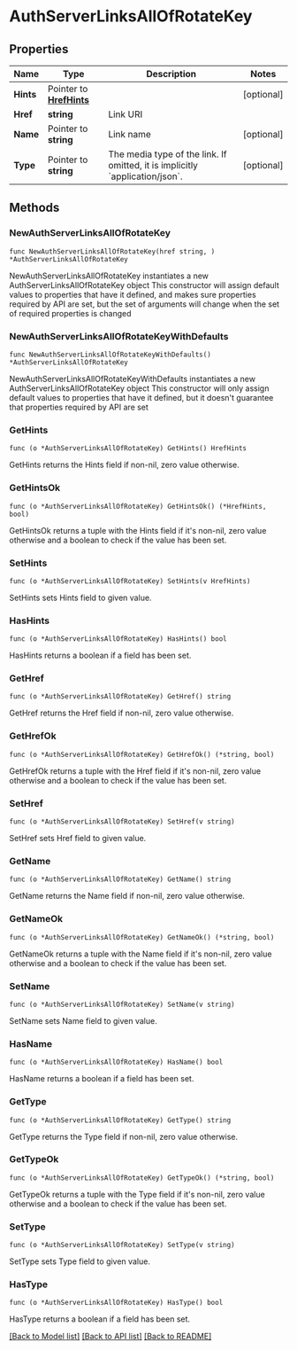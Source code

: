 # AuthServerLinksAllOfRotateKey

## Properties

Name | Type | Description | Notes
------------ | ------------- | ------------- | -------------
**Hints** | Pointer to [**HrefHints**](HrefHints.md) |  | [optional] 
**Href** | **string** | Link URI | 
**Name** | Pointer to **string** | Link name | [optional] 
**Type** | Pointer to **string** | The media type of the link. If omitted, it is implicitly &#x60;application/json&#x60;. | [optional] 

## Methods

### NewAuthServerLinksAllOfRotateKey

`func NewAuthServerLinksAllOfRotateKey(href string, ) *AuthServerLinksAllOfRotateKey`

NewAuthServerLinksAllOfRotateKey instantiates a new AuthServerLinksAllOfRotateKey object
This constructor will assign default values to properties that have it defined,
and makes sure properties required by API are set, but the set of arguments
will change when the set of required properties is changed

### NewAuthServerLinksAllOfRotateKeyWithDefaults

`func NewAuthServerLinksAllOfRotateKeyWithDefaults() *AuthServerLinksAllOfRotateKey`

NewAuthServerLinksAllOfRotateKeyWithDefaults instantiates a new AuthServerLinksAllOfRotateKey object
This constructor will only assign default values to properties that have it defined,
but it doesn't guarantee that properties required by API are set

### GetHints

`func (o *AuthServerLinksAllOfRotateKey) GetHints() HrefHints`

GetHints returns the Hints field if non-nil, zero value otherwise.

### GetHintsOk

`func (o *AuthServerLinksAllOfRotateKey) GetHintsOk() (*HrefHints, bool)`

GetHintsOk returns a tuple with the Hints field if it's non-nil, zero value otherwise
and a boolean to check if the value has been set.

### SetHints

`func (o *AuthServerLinksAllOfRotateKey) SetHints(v HrefHints)`

SetHints sets Hints field to given value.

### HasHints

`func (o *AuthServerLinksAllOfRotateKey) HasHints() bool`

HasHints returns a boolean if a field has been set.

### GetHref

`func (o *AuthServerLinksAllOfRotateKey) GetHref() string`

GetHref returns the Href field if non-nil, zero value otherwise.

### GetHrefOk

`func (o *AuthServerLinksAllOfRotateKey) GetHrefOk() (*string, bool)`

GetHrefOk returns a tuple with the Href field if it's non-nil, zero value otherwise
and a boolean to check if the value has been set.

### SetHref

`func (o *AuthServerLinksAllOfRotateKey) SetHref(v string)`

SetHref sets Href field to given value.


### GetName

`func (o *AuthServerLinksAllOfRotateKey) GetName() string`

GetName returns the Name field if non-nil, zero value otherwise.

### GetNameOk

`func (o *AuthServerLinksAllOfRotateKey) GetNameOk() (*string, bool)`

GetNameOk returns a tuple with the Name field if it's non-nil, zero value otherwise
and a boolean to check if the value has been set.

### SetName

`func (o *AuthServerLinksAllOfRotateKey) SetName(v string)`

SetName sets Name field to given value.

### HasName

`func (o *AuthServerLinksAllOfRotateKey) HasName() bool`

HasName returns a boolean if a field has been set.

### GetType

`func (o *AuthServerLinksAllOfRotateKey) GetType() string`

GetType returns the Type field if non-nil, zero value otherwise.

### GetTypeOk

`func (o *AuthServerLinksAllOfRotateKey) GetTypeOk() (*string, bool)`

GetTypeOk returns a tuple with the Type field if it's non-nil, zero value otherwise
and a boolean to check if the value has been set.

### SetType

`func (o *AuthServerLinksAllOfRotateKey) SetType(v string)`

SetType sets Type field to given value.

### HasType

`func (o *AuthServerLinksAllOfRotateKey) HasType() bool`

HasType returns a boolean if a field has been set.


[[Back to Model list]](../README.md#documentation-for-models) [[Back to API list]](../README.md#documentation-for-api-endpoints) [[Back to README]](../README.md)



